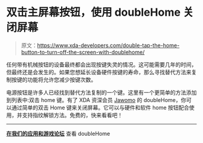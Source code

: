 # 双击主屏幕按钮，使用 doubleHome 关闭屏幕

> 原文：<https://www.xda-developers.com/double-tap-the-home-button-to-turn-off-the-screen-with-doublehome/>

任何带有机械按钮的设备最终都会出现按键失灵的情况。这可能需要几年的时间，但最终还是会发生的。如果您想延长设备硬件按键的寿命，那么寻找替代方法来复制按键的功能将允许您减少按键次数。

电源按钮是许多人已经找到替代方法复制的一个键。这里有一个更简单的方法添加到列表中:双击 home 键。有了 XDA 资深会员 [Jawomo](https://forum.xda-developers.com/member.php?u=5759008) 的 doubleHome，你可以通过简单的双击 Home 键来关闭屏幕。它可以与硬件和软件 home 按钮配合使用，并支持指纹解锁方法。免费的，快来看看吧！

* * *

[**在我们的应用和游戏论坛**](https://forum.xda-developers.com/android/apps-games/app-doublehome-double-tap-home-to-off-t3611220) 查看 doubleHome
